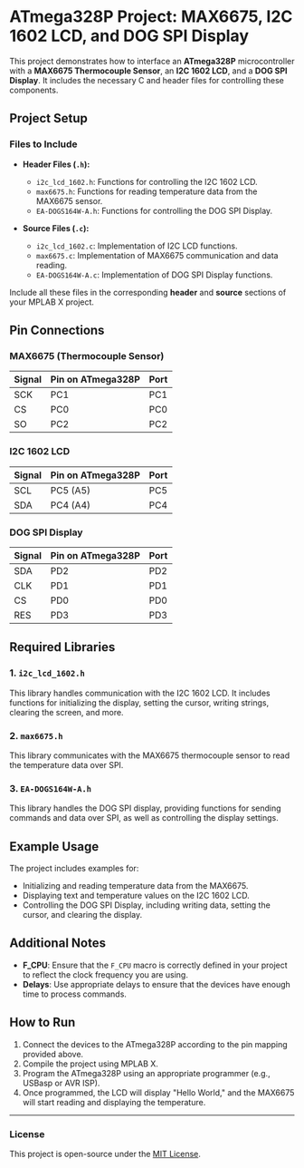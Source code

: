 # ATmega328P Project: MAX6675, I2C 1602 LCD, and DOG SPI Display

This project demonstrates how to interface an **ATmega328P** microcontroller with a **MAX6675 Thermocouple Sensor**, an **I2C 1602 LCD**, and a **DOG SPI Display**. It includes the necessary C and header files for controlling these components.

## Project Setup

### Files to Include

- **Header Files (`.h`):**
  - `i2c_lcd_1602.h`: Functions for controlling the I2C 1602 LCD.
  - `max6675.h`: Functions for reading temperature data from the MAX6675 sensor.
  - `EA-DOGS164W-A.h`: Functions for controlling the DOG SPI Display.

- **Source Files (`.c`):**
  - `i2c_lcd_1602.c`: Implementation of I2C LCD functions.
  - `max6675.c`: Implementation of MAX6675 communication and data reading.
  - `EA-DOGS164W-A.c`: Implementation of DOG SPI Display functions.

Include all these files in the corresponding **header** and **source** sections of your MPLAB X project.

## Pin Connections

### MAX6675 (Thermocouple Sensor)
| Signal | Pin on ATmega328P | Port |
|--------|-------------------|------|
| SCK    | PC1               | PC1  |
| CS     | PC0               | PC0  |
| SO     | PC2               | PC2  |

### I2C 1602 LCD
| Signal | Pin on ATmega328P | Port |
|--------|-------------------|------|
| SCL    | PC5 (A5)          | PC5  |
| SDA    | PC4 (A4)          | PC4  |

### DOG SPI Display
| Signal | Pin on ATmega328P | Port |
|--------|-------------------|------|
| SDA    | PD2               | PD2  |
| CLK    | PD1               | PD1  |
| CS     | PD0               | PD0  |
| RES    | PD3               | PD3  |

## Required Libraries

### 1. `i2c_lcd_1602.h`

This library handles communication with the I2C 1602 LCD. It includes functions for initializing the display, setting the cursor, writing strings, clearing the screen, and more.

### 2. `max6675.h`

This library communicates with the MAX6675 thermocouple sensor to read the temperature data over SPI.

### 3. `EA-DOGS164W-A.h`

This library handles the DOG SPI display, providing functions for sending commands and data over SPI, as well as controlling the display settings.

## Example Usage

The project includes examples for:
- Initializing and reading temperature data from the MAX6675.
- Displaying text and temperature values on the I2C 1602 LCD.
- Controlling the DOG SPI Display, including writing data, setting the cursor, and clearing the display.

## Additional Notes

- **F_CPU**: Ensure that the `F_CPU` macro is correctly defined in your project to reflect the clock frequency you are using.
- **Delays**: Use appropriate delays to ensure that the devices have enough time to process commands.
  
## How to Run

1. Connect the devices to the ATmega328P according to the pin mapping provided above.
2. Compile the project using MPLAB X.
3. Program the ATmega328P using an appropriate programmer (e.g., USBasp or AVR ISP).
4. Once programmed, the LCD will display "Hello World," and the MAX6675 will start reading and displaying the temperature.

---

### License

This project is open-source under the [MIT License](LICENSE).
